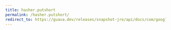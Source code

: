 ```yaml
---
title: hasher.putshort
permalink: /hasher.putshort/
redirect_to: https://guava.dev/releases/snapshot-jre/api/docs/com/google/common/hash/Hasher.html#putShort-short-
---
```

